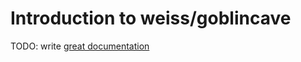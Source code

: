 # Introduction to weiss/goblincave

TODO: write [great documentation](http://jacobian.org/writing/what-to-write/)
